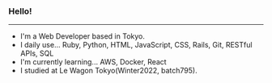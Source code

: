 ### Hello!

---

- I'm a Web Developer based in Tokyo.
- I daily use... Ruby, Python, HTML, JavaScript, CSS, Rails, Git, RESTful APIs, SQL
- I'm currently learning... AWS, Docker, React
- I studied at Le Wagon Tokyo(Winter2022, batch795).


<!--
**km111444/km111444** is a ✨ _special_ ✨ repository because its `README.md` (this file) appears on your GitHub profile.

Here are some ideas to get you started:

- 🔭 I’m currently working on ...
- 🌱 I’m currently learning ...
- 👯 I’m looking to collaborate on ...
- 🤔 I’m looking for help with ...
- 💬 Ask me about ...
- 📫 How to reach me: ...
- 😄 Pronouns: ...
- ⚡ Fun fact: ...
-->

